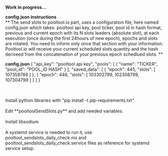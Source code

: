 **Work in progress...**

**config.json instructions** 
<br/>
** The send slots to pooltool.io part, uses a configuration file, here named config.json
which takes: pooltool api key, pool ticker, pool id in hash format, previous and current epoch with its N slots leaders (absolute slot),
at each execution (once during the first 24hours of new epoch), epochs and slots are rotated.
You need to inform only once that section with your information.
Pooltool.io will receive your current scheduled slots quantity and the hash deriveed from the concatenation of your previous epoch schedlued slots. **

**config.json**
{
    "api_key": "pooltool api key",
    "pools": [
        {
            "name": "TICKER",
            "pool_id": "POOL_ID HASH"
        }
    ],
    "saved_data": [
        {
            "epoch": 445,
            "slots": [
                107358789
            ]
        },
        {
            "epoch": 446,
            "slots": [
                103302799,
                102308799,
                107304799
            ]
        }
    ]
}

<br/>
<br/>
Install python libraries with "pip install -t pip-requirements.txt".
<br/>
<br/>
Edit **pooltoolSendSlots.py** and add needed variables.
<br/>
<br/>
Install libsodium
<br/>
<br/>
A systemd service is needed to run it, use pooltool_sendslots_daily_check.nix and pooltool_sendslots_daily_check.service files as reference for systemd service setup.
